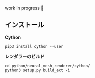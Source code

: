 work in progress :construction:

## インストール

**Cython**

```
pip3 install cython --user
```

**レンダラーのビルド**

```
cd python/neural_mesh_renderer/cython/
python3 setup.py build_ext -i
```